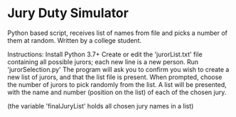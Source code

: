 # Jury Duty Simulator
 Python based script, receives list of names from file and picks a number of them at random. Written by a college student.

 Instructions:
 Install Python 3.7+ 
 Create or edit the 'jurorList.txt' file containing all possible jurors; each new line is a new person. 
 Run 'jurorSelection.py'
 The program will ask you to confirm you wish to create a new list of jurors, and that the list file is present.
 When prompted, choose the number of jurors to pick randomly from the list.
 A list will be presented, with the name and number (position on the list) of each of the chosen jury.
 
 (the variable 'finalJuryList' holds all chosen jury names in a list)